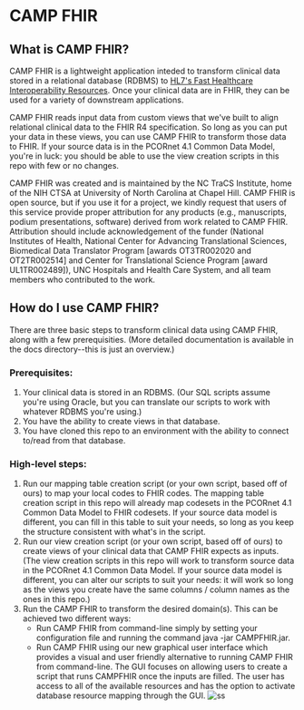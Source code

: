 # CAMP FHIR

## What is CAMP FHIR?


CAMP FHIR is a lightweight application inteded to transform clinical data stored in a relational database (RDBMS) to [HL7's Fast Healthcare Interoperability Resources](http://hl7.org/fhir/index.html). Once your clinical data are in FHIR, they can be used for a variety of downstream applications. 

CAMP FHIR reads input data from custom views that we've built to align relational clinical data to the FHIR R4 specification. So long as you can put your data in these views, you can use CAMP FHIR to transform those data to FHIR. If your source data is in the PCORnet 4.1 Common Data Model, you're in luck: you should be able to use the view creation scripts in this repo with few or no changes. 

CAMP FHIR was created and is maintained by the NC TraCS Institute, home of the NIH CTSA at University of North Carolina at Chapel Hill. CAMP FHIR is open source, but if you use it for a project, we kindly request that users of this service provide proper attribution for any products (e.g., manuscripts, podium presentations, software) derived from work related to CAMP FHIR. Attribution should include acknowledgement of the funder (National Institutes of Health, National Center for Advancing Translational Sciences, Biomedical Data Translator Program [awards OT3TR002020 and OT2TR002514] and Center for Translational Science Program [award UL1TR002489]), UNC Hospitals and Health Care System, and all team members who contributed to the work.

## How do I use CAMP FHIR?
There are three basic steps to transform clinical data using CAMP FHIR, along with a few prerequisities. (More detailed documentation is available in the docs directory--this is just an overview.)

### Prerequisites:
1. Your clinical data is stored in an RDBMS. (Our SQL scripts assume you're using Oracle, but you can translate our scripts to work with whatever RDBMS you're using.)
2. You have the ability to create views in that database.
3. You have cloned this repo to an environment with the ability to connect to/read from that database.

### High-level steps:
1. Run our mapping table creation script (or your own script, based off of ours) to map your local codes to FHIR codes. The mapping table creation script in this repo will already map codesets in the PCORnet 4.1 Common Data Model to FHIR codesets. If your source data model is different, you can fill in this table to suit your needs, so long as you keep the structure consistent with what's in the script.
2. Run our view creation script (or your own script, based off of ours) to create views of your clinical data that CAMP FHIR expects as inputs. (The view creation scripts in this repo will work to transform source data in the PCORnet 4.1 Common Data Model. If your source data model is different, you can alter our scripts to suit your needs: it will work so long as the views you create have the same columns / column names as the ones in this repo.)
3. Run the CAMP FHIR to transform the desired domain(s)\. This can be achieved two different ways\:
    - Run CAMP FHIR from command\-line simply by setting your configuration file and running the command java \-jar CAMPFHIR\.jar\.
    - Run CAMP FHIR using our new graphical user interface which provides a visual and user friendly alternative to running CAMP FHIR from command\-line\. The GUI focuses on allowing users to create a script that runs CAMPFHIR once the inputs are filled\. The user has access to all of the available resources and has the option to activate database resource mapping through the GUI\. 
![ss](https://user-images.githubusercontent.com/958978/156379971-0c756651-8f50-4841-91db-76c9dd840b8e.png)
